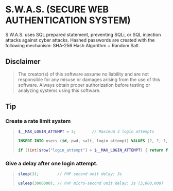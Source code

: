 # S.W.A.S. (SECURE WEB AUTHENTICATION SYSTEM)
S.W.A.S. uses SQL prepared statement, preventing SQLi, or SQL injection attacks against cyber attacks.
Hashed passwords are created with the following mechanism: SHA-256 Hash Algorithm + Random Salt.

## Disclaimer
> The creator(s) of this software assume no liability and are not responsible for any misuse or damages arising from the use of this software. Always obtain proper authorization before testing or analyzing systems using this software.


## Tip
### Create a rate limit system
> ```php
> $__MAX_LOGIN_ATTEMPT = 3;       // Maximum 3 login attempts
> ```
> 
> ```sql
> INSERT INTO users (id, pwd, salt, login_attempt) VALUES (?, ?, ?, ?)
> ```
> 
> ```php
> if ((int)$row["login_attempt"] > $__MAX_LOGIN_ATTEMPT) { return false; }
> ```

### Give a delay after one login attempt.
> ```php
> sleep(3);        // PHP second unit delay: 3s
> ```
> 
> ```php
> usleep(3000000); // PHP micro-second unit delay: 3s (3,000,000)
> ```
